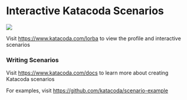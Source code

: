 # Interactive Katacoda Scenarios

[![](http://shields.katacoda.com/katacoda/lorba/count.svg)](https://www.katacoda.com/lorba "Get your profile on Katacoda.com")

Visit https://www.katacoda.com/lorba to view the profile and interactive scenarios

### Writing Scenarios
Visit https://www.katacoda.com/docs to learn more about creating Katacoda scenarios

For examples, visit https://github.com/katacoda/scenario-example
